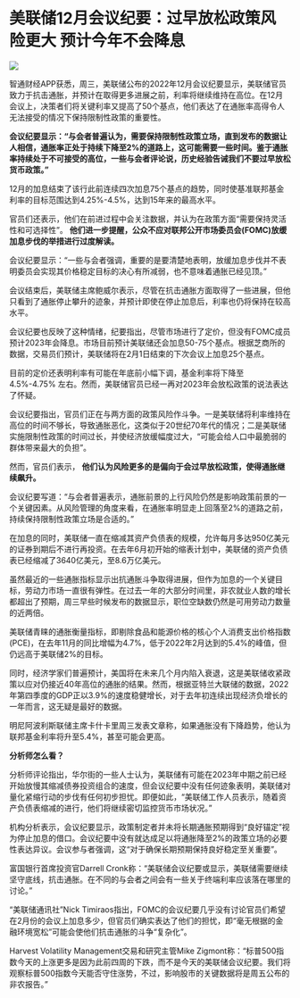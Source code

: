 # 美联储12月会议纪要：过早放松政策风险更大 预计今年不会降息

![](https://inews.gtimg.com/newsapp_bt/0/12340600817/1000)

智通财经APP获悉，周三，美联储公布的2022年12月会议纪要显示，美联储官员致力于抗击通胀，并预计在取得更多进展之前，利率将继续维持在高位。在12月会议上，决策者们将关键利率又提高了50个基点，他们表达了在通胀率高得令人无法接受的情况下保持限制性政策的重要性。

**会议纪要显示：“与会者普遍认为，需要保持限制性政策立场，直到发布的数据让人相信，通胀率正处于持续下降至2%的道路上，这可能需要一些时间。鉴于通胀率持续处于不可接受的高位，一些与会者评论说，历史经验告诫我们不要过早放松货币政策。”**

12月的加息结束了该行此前连续四次加息75个基点的趋势，同时使基准联邦基金利率的目标范围达到4.25%-4.5%，达到15年来的最高水平。

官员们还表示，他们在前进过程中会关注数据，并认为在政策方面“需要保持灵活性和可选择性”。
**他们进一步提醒，公众不应对联邦公开市场委员会(FOMC)放缓加息步伐的举措进行过度解读。**

会议纪要显示：“一些与会者强调，重要的是要清楚地表明，放缓加息步伐并不表明委员会实现其价格稳定目标的决心有所减弱，也不意味着通胀已经见顶。”

会议结束后，美联储主席鲍威尔表示，尽管在抗击通胀方面取得了一些进展，但他只看到了通胀停止攀升的迹象，并预计即使在停止加息后，利率也仍将保持在较高水平。

会议纪要也反映了这种情绪，纪要指出，尽管市场进行了定价，但没有FOMC成员预计2023年会降息。市场目前预计美联储还会加息50-75个基点。根据芝商所的数据，交易员们预计，美联储将在2月1日结束的下次会议上加息25个基点。

目前的定价还表明利率有可能在年底前小幅下调，基金利率将下降至 4.5%-4.75% 左右。然而，美联储官员已经一再对2023年会放松政策的说法表达了怀疑。

会议纪要指出，官员们正在与两方面的政策风险作斗争。一是美联储将利率维持在高位的时间不够长，导致通胀恶化，这类似于20世纪70年代的情况；二是美联储实施限制性政策的时间过长，并使经济放缓幅度过大，“可能会给人口中最脆弱的群体带来最大的负担”。

然而，官员们表示， **他们认为风险更多的是偏向于会过早放松政策，使得通胀继续飙升。**

会议纪要写道：“与会者普遍表示，通胀前景的上行风险仍然是影响政策前景的一个关键因素。从风险管理的角度来看，在通胀率明显走上回落至2%的道路之前，持续保持限制性政策立场是合适的。”

在加息的同时，美联储一直在缩减其资产负债表的规模，允许每月多达950亿美元的证券到期后不进行再投资。在去年6月初开始的缩表计划中，美联储的资产负债表已经缩减了3640亿美元，至8.6万亿美元。

虽然最近的一些通胀指标显示出抗通胀斗争取得进展，但作为加息的一个关键目标，劳动力市场一直很有弹性。在过去一年的大部分时间里，非农就业人数的增长都超出了预期，周三早些时候发布的数据显示，职位空缺数仍然是可用劳动力数量的近两倍。

美联储青睐的通胀衡量指标，即剔除食品和能源价格的核心个人消费支出价格指数(PCE)，在去年11月的同比增幅为4.7%，低于2022年2月达到的5.4%的峰值，但仍远高于美联储2%的目标。

同时，经济学家们普遍预计，美国将在未来几个月内陷入衰退，这是美联储收紧政策以应对仍接近40年高位的通胀的结果。然而，根据亚特兰大联储的数据，2022年第四季度的GDP正以3.9%的速度稳健增长，对于去年初连续出现经济负增长的一年而言，这无疑是最好的数据。

明尼阿波利斯联储主席卡什卡里周三发表文章称，如果通胀没有下降趋势，他认为联邦基金利率将升至5.4%，甚至可能会更高。

**分析师怎么看？**

分析师评论指出，华尔街的一些人士认为，美联储有可能在2023年中期之前已经开始放慢其缩减债券投资组合的速度，但会议纪要中没有任何迹象表明，美联储对量化紧缩行动的步伐有任何初步担忧。即便如此，“美联储工作人员表示，随着资产负债表缩减的进行，他们将继续密切监控货币市场状况。”

机构分析表示，会议纪要显示，政策制定者并未将长期通胀预期得到“良好锚定”视为停止加息的借口。会议纪要中没有就达成足以将通胀降至2%的政策立场的必要性表达异议。会议参与者强调，这“对于确保长期预期保持良好稳定至关重要”。

富国银行首席投资官Darrell
Cronk称：“美联储会议纪要或显示，美联储需要继续坚守底线，抗击通胀。在不同的与会者之间会有一些关于终端利率应该落在哪里的讨论。”

“美联储通讯社”Nick
Timiraos指出，FOMC的会议纪要几乎没有讨论官员们希望在2月份的会议上加息多少，但官员们确实表达了他们的担忧，即“毫无根据的金融环境宽松”可能会使他们抗击通胀的斗争“复杂化”。

Harvest Volatility Management交易和研究主管Mike
Zigmont称：“标普500指数今天的上涨更多是因为此前四周的下跌，而不是今天的美联储会议纪要。我们将观察标普500指数今天能否守住涨势，不过，影响股市的关键数据将是周五公布的非农报告。”

